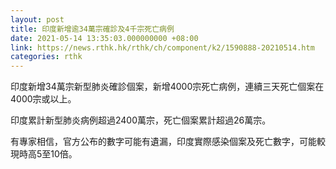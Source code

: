 ```yaml
---
layout: post
title: 印度新增逾34萬宗確診及4千宗死亡病例
date: 2021-05-14 13:35:03.000000000 +08:00
link: https://news.rthk.hk/rthk/ch/component/k2/1590888-20210514.htm
categories: rthk
---
```


印度新增34萬宗新型肺炎確診個案，新增4000宗死亡病例，連續三天死亡個案在4000宗或以上。

印度累計新型肺炎病例超過2400萬宗，死亡個案累計超過26萬宗。

有專家相信，官方公布的數字可能有遺漏，印度實際感染個案及死亡數字，可能較現時高5至10倍。
